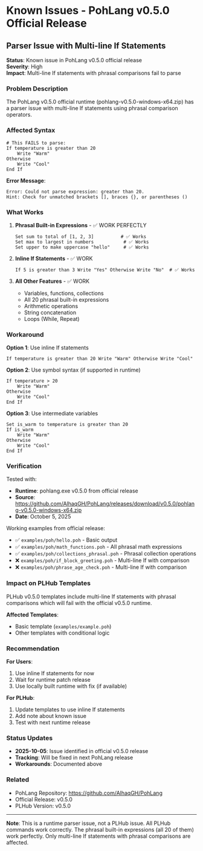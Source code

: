 # Known Issues - PohLang v0.5.0 Official Release

## Parser Issue with Multi-line If Statements

**Status**: Known issue in PohLang v0.5.0 official release  
**Severity**: High  
**Impact**: Multi-line If statements with phrasal comparisons fail to parse

### Problem Description

The PohLang v0.5.0 official runtime (pohlang-v0.5.0-windows-x64.zip) has a parser issue with multi-line If statements using phrasal comparison operators.

### Affected Syntax

```poh
# This FAILS to parse:
If temperature is greater than 20
    Write "Warm"
Otherwise
    Write "Cool"
End If
```

**Error Message**:
```
Error: Could not parse expression: greater than 20.
Hint: Check for unmatched brackets [], braces {}, or parentheses ()
```

### What Works

1. **Phrasal Built-in Expressions** - ✅ WORK PERFECTLY
   ```poh
   Set sum to total of [1, 2, 3]          # ✅ Works
   Set max to largest in numbers           # ✅ Works
   Set upper to make uppercase "hello"     # ✅ Works
   ```

2. **Inline If Statements** - ✅ WORK
   ```poh
   If 5 is greater than 3 Write "Yes" Otherwise Write "No"  # ✅ Works
   ```

3. **All Other Features** - ✅ WORK
   - Variables, functions, collections
   - All 20 phrasal built-in expressions
   - Arithmetic operations
   - String concatenation
   - Loops (While, Repeat)

### Workaround

**Option 1**: Use inline If statements
```poh
If temperature is greater than 20 Write "Warm" Otherwise Write "Cool"
```

**Option 2**: Use symbol syntax (if supported in runtime)
```poh
If temperature > 20
    Write "Warm"
Otherwise
    Write "Cool"
End If
```

**Option 3**: Use intermediate variables
```poh
Set is_warm to temperature is greater than 20
If is_warm
    Write "Warm"
Otherwise
    Write "Cool"
End If
```

### Verification

Tested with:
- **Runtime**: pohlang.exe v0.5.0 from official release
- **Source**: https://github.com/AlhaqGH/PohLang/releases/download/v0.5.0/pohlang-v0.5.0-windows-x64.zip
- **Date**: October 5, 2025

Working examples from official release:
- ✅ `examples/poh/hello.poh` - Basic output
- ✅ `examples/poh/math_functions.poh` - All phrasal math expressions
- ✅ `examples/poh/collections_phrasal.poh` - Phrasal collection operations
- ❌ `examples/poh/if_block_greeting.poh` - Multi-line If with comparison
- ❌ `examples/poh/phrase_age_check.poh` - Multi-line If with comparison

### Impact on PLHub Templates

PLHub v0.5.0 templates include multi-line If statements with phrasal comparisons which will fail with the official v0.5.0 runtime.

**Affected Templates**:
- Basic template (`examples/example.poh`)
- Other templates with conditional logic

### Recommendation

**For Users**:
1. Use inline If statements for now
2. Wait for runtime patch release
3. Use locally built runtime with fix (if available)

**For PLHub**:
1. Update templates to use inline If statements
2. Add note about known issue
3. Test with next runtime release

### Status Updates

- **2025-10-05**: Issue identified in official v0.5.0 release
- **Tracking**: Will be fixed in next PohLang release
- **Workarounds**: Documented above

### Related

- PohLang Repository: https://github.com/AlhaqGH/PohLang
- Official Release: v0.5.0
- PLHub Version: v0.5.0

---

**Note**: This is a runtime parser issue, not a PLHub issue. All PLHub commands work correctly. The phrasal built-in expressions (all 20 of them) work perfectly. Only multi-line If statements with phrasal comparisons are affected.
